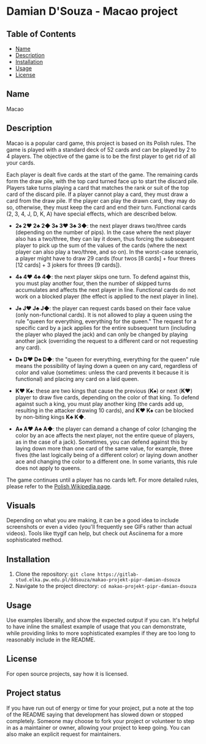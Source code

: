 # Damian D'Souza - Macao project

## Table of Contents

- [Name](#name)
- [Description](#description)
- [Installation](#installation)
- [Usage](#usage)
- [License](#license)

## Name
Macao

## Description

Macao is a popular card game, this project is based on its Polish rules. The game is played with a standard deck of 52 cards and can be played by 2 to 4 players. The objective of the game is to be the first player to get rid of all your cards.

Each player is dealt five cards at the start of the game. The remaining cards form the draw pile, with the top card turned face up to start the discard pile. Players take turns playing a card that matches the rank or suit of the top card of the discard pile. If a player cannot play a card, they must draw a card from the draw pile. If the player can play the drawn card, they may do so, otherwise, they must keep the card and end their turn. Functional cards (2, 3, 4, J, D, K, A) have special effects, which are described below.

 - **2♠ 2♥ 2♣ 2◆ 3♠ 3♥ 3♣ 3◆**: the next player draws two/three cards (depending on the number of pips). In the case where the next player also has a two/three, they can lay it down, thus forcing the subsequent player to pick up the sum of the values of the cards (where the next player can also play a two/three, and so on). In the worst-case scenario, a player might have to draw 29 cards (four twos [8 cards] + four threes [12 cards] + 3 jokers for threes [9 cards]).

- **4♠ 4♥ 4♣ 4◆**: the next player skips one turn. To defend against this, you must play another four, then the number of skipped turns accumulates and affects the next player in line. Functional cards do not work on a blocked player (the effect is applied to the next player in line).

- **J♠ J♥ J♣ J◆**: the player can request cards based on their face value (only non-functional cards). It is not allowed to play a queen using the rule "queen for everything, everything for the queen." The request for a specific card by a jack applies for the entire subsequent turn (including the player who played the jack) and can only be changed by playing another jack (overriding the request to a different card or not requesting any card).

- **D♠ D♥ D♣ D◆**: the "queen for everything, everything for the queen" rule means the possibility of laying down a queen on any card, regardless of color and value (sometimes: unless the card prevents it because it is functional) and placing any card on a laid queen.

- **K♥ K♠**: these are two kings that cause the previous (**K♠**) or next (**K♥**) player to draw five cards, depending on the color of that king. To defend against such a king, you must play another king (the cards add up, resulting in the attacker drawing 10 cards), and **K♥ K♠** can be blocked by non-biting kings **K♣ K◆**.

- **A♠ A♥ A♣ A◆**: the player can demand a change of color (changing the color by an ace affects the next player, not the entire queue of players, as in the case of a jack). Sometimes, you can defend against this by laying down more than one card of the same value, for example, three fives (the last logically being of a different color) or laying down another ace and changing the color to a different one. In some variants, this rule does not apply to queens.

The game continues until a player has no cards left. For more detailed rules, please refer to the [Polish Wikipedia page](https://pl.wikipedia.org/wiki/Makao_(gra_karciana)).

## Visuals
Depending on what you are making, it can be a good idea to include screenshots or even a video (you'll frequently see GIFs rather than actual videos). Tools like ttygif can help, but check out Asciinema for a more sophisticated method.

## Installation
1. Clone the repository: `git clone https://gitlab-stud.elka.pw.edu.pl/ddsouza/makao-projekt-pipr-damian-dsouza`
2. Navigate to the project directory: `cd makao-projekt-pipr-damian-dsouza`

## Usage
Use examples liberally, and show the expected output if you can. It's helpful to have inline the smallest example of usage that you can demonstrate, while providing links to more sophisticated examples if they are too long to reasonably include in the README.

## License
For open source projects, say how it is licensed.

## Project status
If you have run out of energy or time for your project, put a note at the top of the README saying that development has slowed down or stopped completely. Someone may choose to fork your project or volunteer to step in as a maintainer or owner, allowing your project to keep going. You can also make an explicit request for maintainers.
